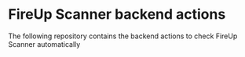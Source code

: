# FireUp Scanner backend actions

The following repository contains the backend actions to check FireUp Scanner automatically